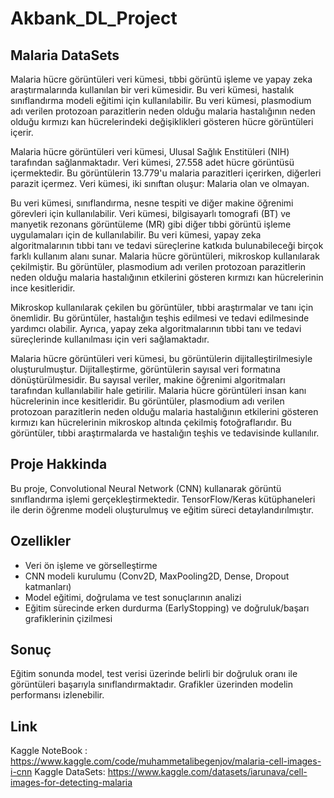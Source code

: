 # Akbank_DL_Project
## Malaria DataSets

Malaria hücre görüntüleri veri kümesi, tıbbi görüntü işleme ve yapay zeka araştırmalarında kullanılan bir veri kümesidir. Bu veri kümesi, hastalık sınıflandırma modeli eğitimi için kullanılabilir. Bu veri kümesi, plasmodium adı verilen protozoan parazitlerin neden olduğu malaria hastalığının neden olduğu kırmızı kan hücrelerindeki değişiklikleri gösteren hücre görüntüleri içerir.

Malaria hücre görüntüleri veri kümesi, Ulusal Sağlık Enstitüleri (NIH) tarafından sağlanmaktadır. Veri kümesi, 27.558 adet hücre görüntüsü içermektedir. Bu görüntülerin 13.779'u malaria parazitleri içerirken, diğerleri parazit içermez. Veri kümesi, iki sınıftan oluşur: Malaria olan ve olmayan.

Bu veri kümesi, sınıflandırma, nesne tespiti ve diğer makine öğrenimi görevleri için kullanılabilir. Veri kümesi, bilgisayarlı tomografi (BT) ve manyetik rezonans görüntüleme (MR) gibi diğer tıbbi görüntü işleme uygulamaları için de kullanılabilir. Bu veri kümesi, yapay zeka algoritmalarının tıbbi tanı ve tedavi süreçlerine katkıda bulunabileceği birçok farklı kullanım alanı sunar.
Malaria hücre görüntüleri, mikroskop kullanılarak çekilmiştir. Bu görüntüler, plasmodium adı verilen protozoan parazitlerin neden olduğu malaria hastalığının etkilerini gösteren kırmızı kan hücrelerinin ince kesitleridir.

Mikroskop kullanılarak çekilen bu görüntüler, tıbbi araştırmalar ve tanı için önemlidir. Bu görüntüler, hastalığın teşhis edilmesi ve tedavi edilmesinde yardımcı olabilir. Ayrıca, yapay zeka algoritmalarının tıbbi tanı ve tedavi süreçlerinde kullanılması için veri sağlamaktadır.

Malaria hücre görüntüleri veri kümesi, bu görüntülerin dijitalleştirilmesiyle oluşturulmuştur. Dijitalleştirme, görüntülerin sayısal veri formatına dönüştürülmesidir. Bu sayısal veriler, makine öğrenimi algoritmaları tarafından kullanılabilir hale getirilir.
Malaria hücre görüntüleri insan kanı hücrelerinin ince kesitleridir. Bu görüntüler, plasmodium adı verilen protozoan parazitlerin neden olduğu malaria hastalığının etkilerini gösteren kırmızı kan hücrelerinin mikroskop altında çekilmiş fotoğraflarıdır. Bu görüntüler, tıbbi araştırmalarda ve hastalığın teşhis ve tedavisinde kullanılır.

## Proje Hakkinda 
Bu proje, Convolutional Neural Network (CNN) kullanarak görüntü sınıflandırma işlemi gerçekleştirmektedir. TensorFlow/Keras kütüphaneleri ile derin öğrenme modeli oluşturulmuş ve eğitim süreci detaylandırılmıştır.

## Ozellikler 
- Veri ön işleme ve görselleştirme
- CNN modeli kurulumu (Conv2D, MaxPooling2D, Dense, Dropout katmanları)
- Model eğitimi, doğrulama ve test sonuçlarının analizi
- Eğitim sürecinde erken durdurma (EarlyStopping) ve doğruluk/başarı grafiklerinin çizilmesi

## Sonuç
Eğitim sonunda model, test verisi üzerinde belirli bir doğruluk oranı ile görüntüleri başarıyla sınıflandırmaktadır. Grafikler üzerinden modelin performansı izlenebilir.

## Link
Kaggle NoteBook : https://www.kaggle.com/code/muhammetalibegenjov/malaria-cell-images-i-cnn
Kaggle DataSets: https://www.kaggle.com/datasets/iarunava/cell-images-for-detecting-malaria


